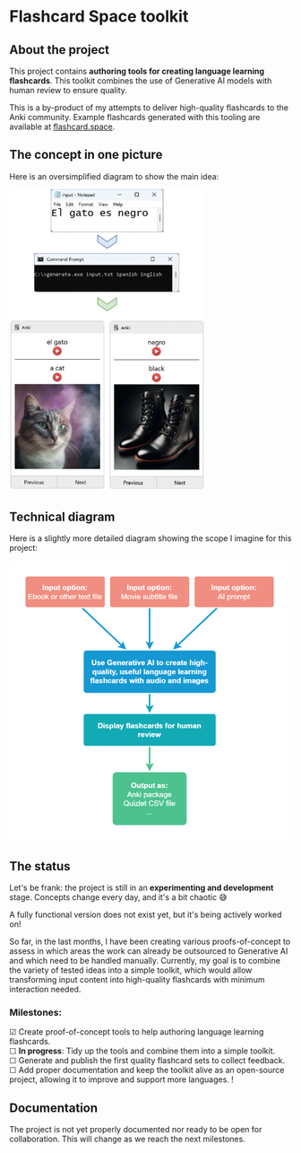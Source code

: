 # Flashcard Space toolkit

## About the project

This project contains **authoring tools for creating language learning flashcards**. This toolkit combines the use of Generative AI models with human review to ensure quality.

This is a by-product of my attempts to deliver high-quality flashcards to the Anki community. Example flashcards generated with this tooling are available at [flashcard.space](https://flashcard.space).

## The concept in one picture

Here is an oversimplified diagram to show the main idea: 

[<img src="docs/Concept-in-one-picture.webp" width="350">](docs/Concept-in-one-picture.webp)

## Technical diagram 

Here is a slightly more detailed diagram showing the scope I imagine for this project:

[<img src="docs/Architecture-high-level-idea.png" width="500">](docs/Architecture-high-level-idea.png)

## The status

Let's be frank: the project is still in an **experimenting and development** stage. Concepts change every day, and it's a bit chaotic 😅

A fully functional version does not exist yet, but it's being actively worked on! 

So far, in the last months, I have been creating various proofs-of-concept to assess in which areas the work can already be outsourced to Generative AI and which need to be handled manually. Currently, my goal is to combine the variety of tested ideas into a simple toolkit, which would allow transforming input content into high-quality flashcards with minimum interaction needed.

### Milestones:

☑ Create proof-of-concept tools to help authoring language learning flashcards.<br />
☐ **In progress**: Tidy up the tools and combine them into a simple toolkit.<br />
☐ Generate and publish the first quality flashcard sets to collect feedback.<br />
☐ Add proper documentation and keep the toolkit alive as an open-source project, allowing it to improve and support more languages.
! 

## Documentation

The project is not yet properly documented nor ready to be open for collaboration. This will change as we reach the next milestones.

[//]: # (If you would like to learn more, run the project on your own machine, or contribute, please take a look at the [Documentation]&#40;docs/Index.md&#41;.)


